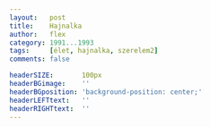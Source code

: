```yaml
---
layout:   post
title:    Hajnalka
author:   flex
category: 1991...1993
tags:     [élet, hajnalka, szerelem2]
comments: false

headerSIZE:       100px
headerBGimage:    ''
headerBGposition: 'background-position: center;'
headerLEFTtext:   ''
headerRIGHTtext:  ''
---
```

